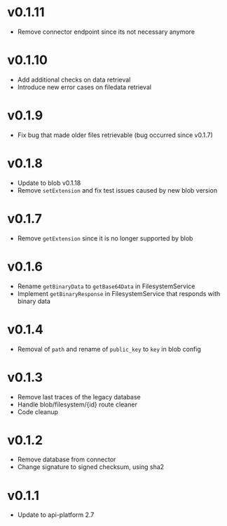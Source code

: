 # v0.1.11
* Remove connector endpoint since its not necessary anymore

# v0.1.10
* Add additional checks on data retrieval
* Introduce new error cases on filedata retrieval

# v0.1.9
* Fix bug that made older files retrievable (bug occurred since v0.1.7)

# v0.1.8
* Update to blob v0.1.18
* Remove `setExtension` and fix test issues caused by new blob version

# v0.1.7
* Remove `getExtension` since it is no longer supported by blob

# v0.1.6
* Rename `getBinaryData` to `getBase64Data` in FilesystemService
* Implement `getBinaryResponse` in FilesystemService that responds with binary data

# v0.1.4
* Removal of `path` and rename of `public_key` to `key` in blob config

# v0.1.3
* Remove last traces of the legacy database
* Handle blob/filesystem/{id} route cleaner
* Code cleanup

# v0.1.2
* Remove database from connector
* Change signature to signed checksum, using sha2

# v0.1.1

* Update to api-platform 2.7